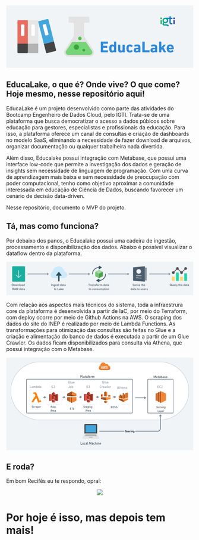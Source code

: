 <p align="center">
  <img src="https://github.com/spacemarcio/education-lake/blob/c979bf34edaf4777525937e9d51687f59be01777/readme-images/educalake-logo.png"/>
</p>

## EducaLake, o que é? Onde vive? O que come? Hoje mesmo, nesse repositório aqui!

EducaLake é um projeto desenvolvido como parte das atividades do Bootcamp Engenheiro de Dados Cloud, pelo IGTI. Trata-se de uma plataforma que busca democratizar o acesso a dados púbicos sobre educação para gestores, especialistas e profissionais da educação. Para isso, a plataforma oferece um canal de consultas e criação de dashboards no modelo SaaS, eliminando a necessidade de fazer download de arquivos, organizar documentação ou qualquer trabalheira nada divertida.

Além disso, Educalake possui integração com Metabase, que possui uma interface low-code que permite a investigação dos dados e geração de insights sem necessidade de linguagem de programação. Com uma curva de aprendizagem mais baixa e sem necessidade de preocupação com poder computacional, tenho como objetivo aproximar a comunidade interessada em educação de Ciência de Dados, buscando favorecer um cenário de decisão data-driven.

Nesse repositório, documento o MVP do projeto.

## Tá, mas como funciona?

Por debaixo dos panos, o Educalake possui uma cadeira de ingestão, processamento e disponibilização dos dados. Abaixo é possível visualizar o dataflow dentro da plataforma. 

<p align="center">
  <img src="https://github.com/spacemarcio/education-lake/blob/31e8e4166f78d68cd65b25eece23e19aa1f7b0f2/readme-images/data-workflow.png"/>
</p>

Com relação aos aspectos mais técnicos do sistema, toda a infraestrura core da plataforma é desenvolvida a partir de IaC, por meio do Terraform, com deploy ocorre por meio de Github Actions na AWS. O scraping dos dados do site do INEP é realizado por meio de Lambda Functions. As transformações para otimização das consultas são feitas no Glue e a criação e alimentação do banco de dados é executada a partir de um Glue Crawler. Os dados ficam disponibilizados para consulta via Athena, que possui integração com o Metabase.

<p align="center">
  <img src="https://github.com/spacemarcio/education-lake/blob/81ce64339e9f955860d59713ec174d6968131283/readme-images/architeture.png"/>
</p>


## E roda?

Em bom Recifês eu te respondo, opraí: 

<p align="center">
  <img src="https://www.imagensanimadas.com/data/media/695/em-construcao-imagem-animada-0038.gif"/>
</p>

# Por hoje é isso, mas depois tem mais!